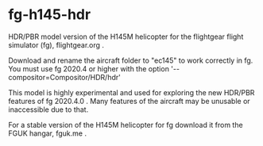 # fg-h145-hdr
HDR/PBR model version of the H145M helicopter for the flightgear flight simulator (fg), flightgear.org .

Download and rename the aircraft folder to "ec145" to work correctly in fg. You must use fg 2020.4 or higher with the option '--compositor=Compositor/HDR/hdr'

This model is highly experimental and used for exploring the new HDR/PBR features of fg 2020.4.0 .
Many features of the aircraft may be unusable or inaccessible due to that.

For a stable version of the H145M helicopter for fg download it from the FGUK hangar, fguk.me .
